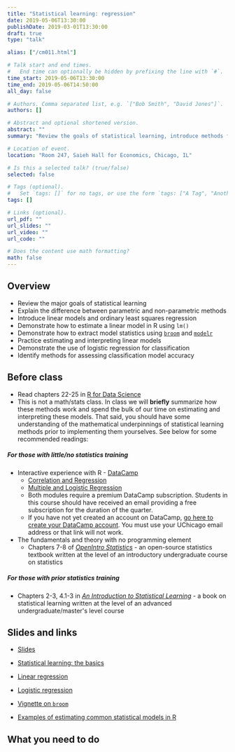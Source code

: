 ```yaml
---
title: "Statistical learning: regression"
date: 2019-05-06T13:30:00
publishDate: 2019-03-01T13:30:00
draft: true
type: "talk"

alias: ["/cm011.html"]

# Talk start and end times.
#   End time can optionally be hidden by prefixing the line with `#`.
time_start: 2019-05-06T13:30:00
time_end: 2019-05-06T14:50:00
all_day: false

# Authors. Comma separated list, e.g. `["Bob Smith", "David Jones"]`.
authors: []

# Abstract and optional shortened version.
abstract: ""
summary: "Review the goals of statistical learning, introduce methods for linear regression, and practice working with model objects in R."

# Location of event.
location: "Room 247, Saieh Hall for Economics, Chicago, IL"

# Is this a selected talk? (true/false)
selected: false

# Tags (optional).
#   Set `tags: []` for no tags, or use the form `tags: ["A Tag", "Another Tag"]` for one or more tags.
tags: []

# Links (optional).
url_pdf: ""
url_slides: ""
url_video: ""
url_code: ""

# Does the content use math formatting?
math: false
---
```




## Overview

* Review the major goals of statistical learning
* Explain the difference between parametric and non-parametric methods
* Introduce linear models and ordinary least squares regression
* Demonstrate how to estimate a linear model in R using `lm()`
* Demonstrate how to extract model statistics using [`broom`](https://cran.r-project.org/web/packages/broom/index.html) and [`modelr`](https://github.com/hadley/modelr)
* Practice estimating and interpreting linear models
* Demonstrate the use of logistic regression for classification
* Identify methods for assessing classification model accuracy

## Before class

* Read chapters 22-25 in [R for Data Science](http://r4ds.had.co.nz/)
* This is not a math/stats class. In class we will **briefly** summarize how these methods work and spend the bulk of our time on estimating and interpreting these models. That said, you should have some understanding of the mathematical underpinnings of statistical learning methods prior to implementing them yourselves. See below for some recommended readings:

##### For those with little/no statistics training

* Interactive experience with R - [DataCamp](https://www.datacamp.com/home)
    * [Correlation and Regression](https://www.datacamp.com/courses/correlation-and-regression)
    * [Multiple and Logistic Regression](https://www.datacamp.com/courses/multiple-and-logistic-regression)
    * Both modules require a premium DataCamp subscription. Students in this course should have received an email providing a free subscription for the duration of the quarter.
    * If you have not yet created an account on DataCamp, [go here to create your DataCamp account](https://www.datacamp.com/groups/shared_links/ed65341d4657ce236e87a5a953dbfc3fa3aa4225). You must use your UChicago email address or that link will not work.
* The fundamentals and theory with no programming element
    * Chapters 7-8 of [*OpenIntro Statistics*](https://www.openintro.org/stat/textbook.php?stat_book=os) - an open-source statistics textbook written at the level of an introductory undergraduate course on statistics

##### For those with prior statistics training

* Chapters 2-3, 4.1-3 in [*An Introduction to Statistical Learning*](http://link.springer.com.proxy.uchicago.edu/book/10.1007%2F978-1-4614-7138-7) - a book on statistical learning written at the level of an advanced undergraduate/master's level course

## Slides and links

* [Slides](extras/cm011_slides.html)
* [Statistical learning: the basics](/notes/statistical-learning/)
* [Linear regression](/notes/linear-models/)
* [Logistic regression](/notes/logistic-regression/)

* [Vignette on `broom`](https://cran.r-project.org/web/packages/broom/vignettes/broom.html)
* [Examples of estimating common statistical models in R](http://www.ats.ucla.edu/stat/dae/)

## What you need to do
